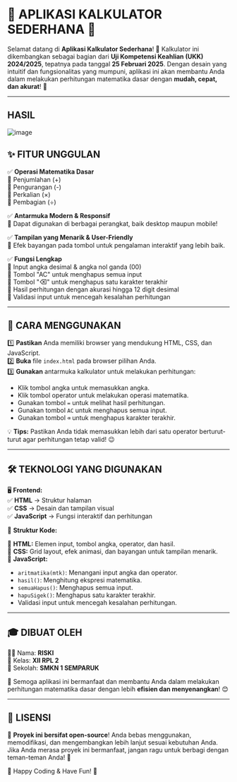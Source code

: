 # 🎉 APLIKASI KALKULATOR SEDERHANA 🎉

Selamat datang di **Aplikasi Kalkulator Sederhana**! 🚀 Kalkulator ini dikembangkan sebagai bagian dari **Uji Kompetensi Keahlian (UKK) 2024/2025**, tepatnya pada tanggal **25 Februari 2025**. Dengan desain yang intuitif dan fungsionalitas yang mumpuni, aplikasi ini akan membantu Anda dalam melakukan perhitungan matematika dasar dengan **mudah, cepat, dan akurat**! 🧮

---
## HASIL 
![image](https://github.com/user-attachments/assets/4b6fad71-6ca1-4716-9d68-0ddc5106b36a)


## ✨ FITUR UNGGULAN

✅ **Operasi Matematika Dasar**  
🔹 Penjumlahan (+)  
🔹 Pengurangan (-)  
🔹 Perkalian (×)  
🔹 Pembagian (÷)  

✅ **Antarmuka Modern & Responsif**  
📱 Dapat digunakan di berbagai perangkat, baik desktop maupun mobile!  

✅ **Tampilan yang Menarik & User-Friendly**  
🎨 Efek bayangan pada tombol untuk pengalaman interaktif yang lebih baik.  

✅ **Fungsi Lengkap**  
🔹 Input angka desimal & angka nol ganda (00)  
🔹 Tombol "AC" untuk menghapus semua input  
🔹 Tombol "⌫" untuk menghapus satu karakter terakhir  
🔹 Hasil perhitungan dengan akurasi hingga 12 digit desimal  
🔹 Validasi input untuk mencegah kesalahan perhitungan  

---

## 📖 CARA MENGGUNAKAN

1️⃣ **Pastikan** Anda memiliki browser yang mendukung HTML, CSS, dan JavaScript.  
2️⃣ **Buka** file `index.html` pada browser pilihan Anda.  
3️⃣ **Gunakan** antarmuka kalkulator untuk melakukan perhitungan:  
   - Klik tombol angka untuk memasukkan angka.  
   - Klik tombol operator untuk melakukan operasi matematika.  
   - Gunakan tombol `=` untuk melihat hasil perhitungan.  
   - Gunakan tombol `AC` untuk menghapus semua input.  
   - Gunakan tombol `⌫` untuk menghapus karakter terakhir.  

💡 **Tips:** Pastikan Anda tidak memasukkan lebih dari satu operator berturut-turut agar perhitungan tetap valid! 😉

---

## 🛠️ TEKNOLOGI YANG DIGUNAKAN

🖥️ **Frontend:**  
✅ **HTML** → Struktur halaman  
✅ **CSS** → Desain dan tampilan visual  
✅ **JavaScript** → Fungsi interaktif dan perhitungan  

📌 **Struktur Kode:**

🔹 **HTML:** Elemen input, tombol angka, operator, dan hasil.  
🔹 **CSS:** Grid layout, efek animasi, dan bayangan untuk tampilan menarik.  
🔹 **JavaScript:**
   - `aritmatika(mtk)`: Menangani input angka dan operator.
   - `hasil()`: Menghitung ekspresi matematika.
   - `semuaHapus()`: Menghapus semua input.
   - `hapuSigek()`: Menghapus satu karakter terakhir.
   - Validasi input untuk mencegah kesalahan perhitungan.

---

## 🎓 DIBUAT OLEH

👨‍💻 Nama: **RISKI**  
🏫 Kelas: **XII RPL 2**  
🏫 Sekolah: **SMKN 1 SEMPARUK**  

🚀 Semoga aplikasi ini bermanfaat dan membantu Anda dalam melakukan perhitungan matematika dasar dengan lebih **efisien dan menyenangkan**! 😊

---

## 📜 LISENSI

📌 **Proyek ini bersifat open-source**! Anda bebas menggunakan, memodifikasi, dan mengembangkan lebih lanjut sesuai kebutuhan Anda. Jika Anda merasa proyek ini bermanfaat, jangan ragu untuk berbagi dengan teman-teman Anda! 🎉

🔗 Happy Coding & Have Fun! 🎈

